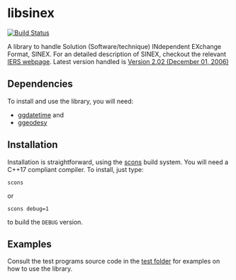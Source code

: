 # libsinex

[![Build Status](https://app.travis-ci.com/xanthospap/libsinex.svg?branch=main)](https://app.travis-ci.com/xanthospap/libsinex)

A library to handle Solution (Software/technique) INdependent EXchange Format, SINEX.
For an detailed description of SINEX, checkout the relevant 
[IERS webpage](https://www.iers.org/IERS/EN/Organization/AnalysisCoordinator/SinexFormat/sinex.html).
Latest version handled is [Version 2.02 (December 01, 2006)](https://www.iers.org/SharedDocs/Publikationen/EN/IERS/Documents/ac/sinex/sinex_v202_pdf.pdf;jsessionid=D3307FA604FD12ACBE02A30C3D9AFC30.live1?__blob=publicationFile&v=2)

## Dependencies
To install and use the library, you will need:

* [ggdatetime](https://github.com/xanthospap/ggdatetime) and
* [ggeodesy](https://github.com/xanthospap/ggeodesy)

## Installation
Installation is straightforward, using the [scons](https://scons.org/) build system. You will need a C++17 compliant compiler. 
To install, just type:
```
scons
```

or
```
scons debug=1
```
to build the `DEBUG` version.

## Examples
Consult the test programs source code in the [test folder](https://github.com/xanthospap/libsinex/tree/main/test) for examples on how to use the library.
